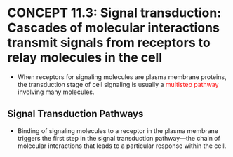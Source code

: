 # CONCEPT 11.3: Signal transduction: Cascades of molecular interactions transmit signals from receptors to relay molecules in the cell

- When receptors for signaling molecules are plasma membrane proteins, the transduction stage of cell signaling is usually a <font color = 'red'>multistep pathway </font>involving many molecules.
## Signal Transduction Pathways
- Binding of signaling molecules to a receptor in the plasma membrane triggers the first step in the signal transduction pathway—the chain of molecular interactions that leads to a particular response within the cell.